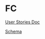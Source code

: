# FC

[User Stories Doc](https://docs.google.com/document/d/1IdqDIBrJVuWSkwhMaaNkti7dDVQRED2aydsyh3tyQa4/edit)

[Schema](https://www.lucidchart.com/documents/edit/4cb3dbeb-a3a2-422c-8e5e-633394aa8ac1/0)

